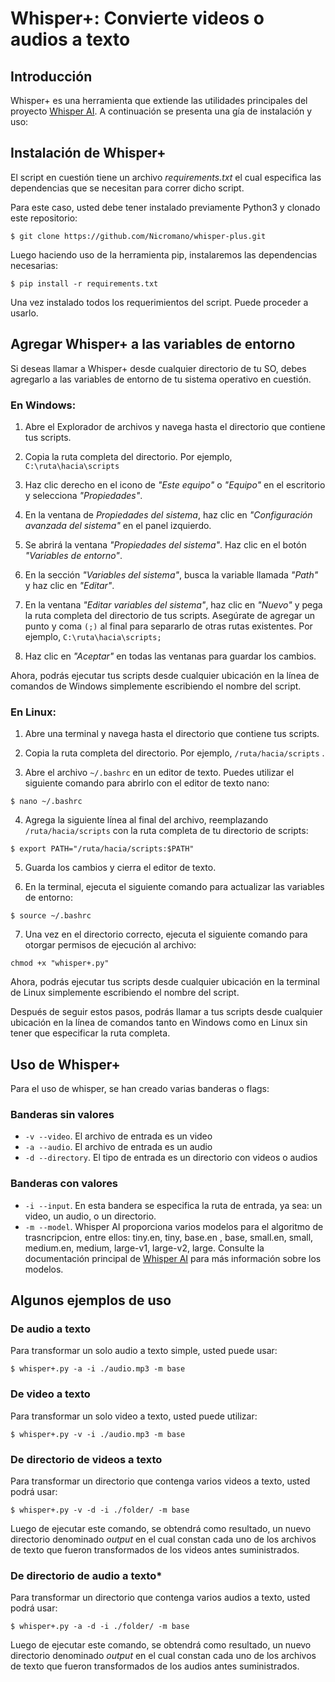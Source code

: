 # **Whisper+: Convierte videos o audios a texto**

## **Introducción**
Whisper+ es una herramienta que extiende las utilidades principales del proyecto [Whisper AI](https://github.com/openai/whisper). A continuación se presenta una gía de instalación y uso: 

## **Instalación de Whisper+**
El script en cuestión tiene un archivo _requirements.txt_ el cual especifica las dependencias que se necesitan para correr dicho script. 

Para este caso, usted debe tener instalado previamente Python3 y clonado este repositorio: 

```
$ git clone https://github.com/Nicromano/whisper-plus.git
```
Luego haciendo uso de la herramienta pip, instalaremos las dependencias necesarias: 

```
$ pip install -r requirements.txt
```

Una vez instalado todos los requerimientos del script. Puede proceder a usarlo.

## **Agregar Whisper+ a las variables de entorno**

Si deseas llamar a Whisper+ desde cualquier directorio de tu SO, debes agregarlo a las variables de entorno de tu sistema operativo en cuestión. 

### **En Windows:**

1. Abre el Explorador de archivos y navega hasta el directorio que contiene tus scripts.

2. Copia la ruta completa del directorio. Por ejemplo, `C:\ruta\hacia\scripts`

3. Haz clic derecho en el icono de _"Este equipo"_ o _"Equipo"_ en el escritorio y selecciona _"Propiedades"_.

4. En la ventana de _Propiedades del sistema_, haz clic en _"Configuración avanzada del sistema"_ en el panel izquierdo.

5. Se abrirá la ventana _"Propiedades del sistema"_. Haz clic en el botón _"Variables de entorno"_.

6. En la sección _"Variables del sistema"_, busca la variable llamada _"Path"_ y haz clic en _"Editar"_.

7. En la ventana _"Editar variables del sistema"_, haz clic en _"Nuevo"_ y pega la ruta completa del directorio de tus scripts. Asegúrate de agregar un punto y coma `(;)` al final para separarlo de otras rutas existentes. Por ejemplo, `C:\ruta\hacia\scripts;`

8. Haz clic en _"Aceptar"_ en todas las ventanas para guardar los cambios.

Ahora, podrás ejecutar tus scripts desde cualquier ubicación en la línea de comandos de Windows simplemente escribiendo el nombre del script.

### **En Linux:**

1. Abre una terminal y navega hasta el directorio que contiene tus scripts.

2. Copia la ruta completa del directorio. Por ejemplo, `/ruta/hacia/scripts` .

3. Abre el archivo `~/.bashrc` en un editor de texto. Puedes utilizar el siguiente comando para abrirlo con el editor de texto nano:

```
$ nano ~/.bashrc
```

4. Agrega la siguiente línea al final del archivo, reemplazando `/ruta/hacia/scripts` con la ruta completa de tu directorio de scripts:

```
$ export PATH="/ruta/hacia/scripts:$PATH"
```

5. Guarda los cambios y cierra el editor de texto.

6. En la terminal, ejecuta el siguiente comando para actualizar las variables de entorno:

```
$ source ~/.bashrc
```
7. Una vez en el directorio correcto, ejecuta el siguiente comando para otorgar permisos de ejecución al archivo:

```
chmod +x "whisper+.py"
```
Ahora, podrás ejecutar tus scripts desde cualquier ubicación en la terminal de Linux simplemente escribiendo el nombre del script.

Después de seguir estos pasos, podrás llamar a tus scripts desde cualquier ubicación en la línea de comandos tanto en Windows como en Linux sin tener que especificar la ruta completa.


## **Uso de Whisper+**

Para el uso de whisper, se han creado varias banderas o flags: 

### Banderas sin valores
+ `-v --video`. El archivo de entrada es un video
+ `-a --audio`. El archivo de entrada es un audio
+ `-d --directory`. El tipo de entrada es un directorio con videos o audios

### Banderas con valores 
+  `-i --input`. En esta bandera se especifica la ruta de entrada, ya sea: un video, un audio, o un directorio. 
+  `-m --model`. Whisper AI proporciona varios modelos para el algoritmo de trasncripcion, entre ellos:  tiny.en, tiny, base.en , base, small.en, small, medium.en, medium, large-v1, large-v2, large. Consulte la documentación principal de [Whisper AI](https://github.com/openai/whisper) para más información sobre los modelos. 

## **Algunos ejemplos de uso** 

### **De audio a texto**

Para transformar un solo audio a texto simple, usted puede usar: 

``` 
$ whisper+.py -a -i ./audio.mp3 -m base 
```
  

### **De video a texto**
Para transformar un solo video a texto, usted puede utilizar: 
``` 
$ whisper+.py -v -i ./audio.mp3 -m base 
```

### **De directorio de videos a texto**
Para transformar un directorio que contenga varios videos a texto, usted podrá usar: 


``` 
$ whisper+.py -v -d -i ./folder/ -m base 
```
  
Luego de ejecutar este comando, se obtendrá como resultado, un nuevo directorio denominado _output_ en el cual constan cada uno de los archivos de texto que fueron transformados de los videos antes suministrados. 

### **De directorio de audio a texto***
Para transformar un directorio que contenga varios audios a texto, usted podrá usar: 


``` 
$ whisper+.py -a -d -i ./folder/ -m base 
```
  
Luego de ejecutar este comando, se obtendrá como resultado, un nuevo directorio denominado _output_ en el cual constan cada uno de los archivos de texto que fueron transformados de los audios antes suministrados. 








